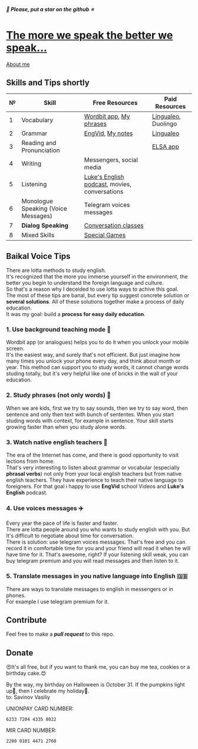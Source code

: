 ##### 💫 Please, put a star on the github ⭐️
# [The more we speak the better we speak...](https://t.me/baikal_voice)

[About me](src/common/1.bio.md)



## Skills and Tips shortly

| № | Skill                                             | Free Resources                                                                                                                  | Paid Resources                                |
|---|---------------------------------------------------|---------------------------------------------------------------------------------------------------------------------------------|-----------------------------------------------|
| 1 | Vocabulary                                        | [Wordbit app](https://play.google.com/store/apps/details?id=net.wordbit.enru), [My phrases](./src%2Fskills%2Fvocabulary%2Fvocabulary_print.pdf) | [Lingualeo](https://lingualeo.com/), Duolingo |
| 2 | Grammar                                           | [EngVid](https://www.youtube.com/user/engvidenglish), [My notes](src/skills/grammar/README.md)                                  | [Lingualeo](https://lingualeo.com/)           |
| 3 | Reading and Pronunciation                         |                                                                                                                                 | [ELSA app](https://elsaspeak.com/en/)         |
| 4 | Writing                                           | Messengers, social media                                                                                                        |                                               |
| 5 | Listening                                         | [Luke's English podcast](https://teacherluke.co.uk/), movies, conversations                                                     |                                               |
| 6 | Monologue Speaking (Voice Messages)               | Telegram voices messages                                                                                                        |                                               |
| 7 | **Dialog Speaking** | [Conversation classes](https://t.me/baikal_voice)                                                                               |                                               |
| 8 | Mixed Skills                                      | [Special Games](src/skills/mixed/games.md)                                                                                      |                                               |


## Baikal Voice Tips

There are lotta methods to study english.  
It's recognized that the more you immerse yourself in the environment, the better you begin to understand the 
foreign language and culture.  
So that's a reason why I deceided to use lotta ways to achive this goal.  
The most of these tips are banal, but every tip suggest concrete solution or **several solutions**.
All of these solutions together make a process of daily education.  
It was my goal: build a **process for easy daily education**.

### 1. Use background teaching mode 📲
Wordbit app (or analogues) helps you to do it when you unlock your mobile screen.  
It's the easiest way, and surely that's not efficient. But just imagine how many times you unlock your phone every day,
and think about month or year. This method can support you to study words, it cannot change words studing totally, but
it's very helpful like one of bricks in the wall of your education.

### 2. Study phrases (not only words) 🚀
When we are kids, first we try to say sounds, then we try to say word, then sentence and only then text with bunch of sententes.
When you start studing words with context, for example in sentence.  Your skill starts growing faster than when you study alone words.

### 3. Watch native english teachers 📖
The era of the Internet has come, and there is good opportunity to visit lections from home.  
That's very interesting to listen about grammar or vocabular (especially **phrasal verbs**) not only from your local english teachers
but from native english teachers. They have experience to teach their native language to foreigners.
For that goal i happy to use **EngVid** school Videos and **Luke's English** podcast.

### 4. Use voices messages ✈️
Every year the pace of life is faster and faster.  
There are lotta people around you who wants to study english with you.
But It's difficult to negotiate about time for conversation.  
There is solution: use telegram voices messages.
That's free and you can record it in comfortable time for you and your friend will read it when he will have time 
for it. That's awesome, right?
If your listening skill weak, you can buy telegram premium and you will read messages and then listen to it.  

### 5. Translate messages in you native language into English 🇬🇧
There are ways to translate messages to english in messengers or in phones.  
For example I use telegram premium for it.
## Contribute

Feel free to make a ***pull request*** to this repo.

## Donate
😍It's all free, but if you want to thank me, you can buy me tea, cookies or a birthday cake.😍 

By the way, my birthday on Halloween is October 31. If the pumpkins light up🎃, then I celebrate my holiday🎂.  
to: Savinov Vasiliy

UNIONPAY CARD NUMBER: 
```
6233 7204 4335 8022
```

MIR CARD NUMBER:
```
2200 0101 4471 2760
```
